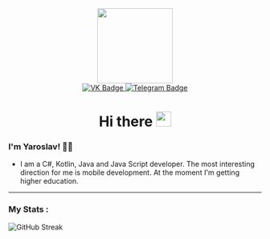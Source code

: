 <div id="header" align="center">
    <img src="https://media1.giphy.com/media/SUcApSWjPwQMARvcM8/giphy.gif?cid=ecf05e47zaouwf21mkmtf8p0ftmu72npszd2htrfsqh5hqik&rid=giphy.gif&ct=s" width="150"/>
    <div id="badges">
        <a href="https://vk.com/progneo">
            <img src="https://img.shields.io/badge/VK-blue?style=for-the-badge&logo=vk&logoColor=white" alt="VK Badge"/>
        </a>
        <a href="https://t.me/progneo">
            <img src="https://img.shields.io/badge/Telegram-9cf?style=for-the-badge&logo=telegram&logoColor" alt="Telegram Badge"/>
        </a>
    </div>
    <img src="https://komarev.com/ghpvc/?username=progneo&style=for-the-badge&color=blueviolet" alt=""/>
    <h1>
        Hi there <img src="https://media.giphy.com/media/hvRJCLFzcasrR4ia7z/giphy.gif" width="30px"/>
    </h1>
</div>

### I'm Yaroslav! :man_technologist:

- I am a C#, Kotlin, Java and Java Script developer. The most interesting direction for me is mobile development. At the moment I'm getting higher education. 
---
### My Stats :
![GitHub Streak](http://github-readme-streak-stats.herokuapp.com?user=ProgNeo&theme=discord-old-blurple&hide_border=true)
